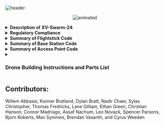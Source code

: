 

![header](https://capsule-render.vercel.app/api?type=waving&text=XV:%20Swarm-2024&animation=scaleIn&color=gradient&fontColor=000000&customColorList=2&height=160&fontAlignY=30)
<p align="center">
  <img src="https://github.com/Kbratland/XVBlendFiles/blob/main/800978_final.gif" alt="animated" />
</p>
<details>  
    <summary>
        <b>Description of XV-Swarm-24</b>
    </summary>
    <p>The objective of this class was to create and program swarm drones ourselves. For the first few weeks of class, we worked on building the drones using a parts kit. To legally fly the drone, we needed approval for multiple FAA and school district waivers, some of which had to be revised. We also created the code from scratch, including the keyboard and flight stick controls, the communications from the Arduino to the flight controller, the access point, and the base station.</p>
</details>

<details> 
    <summary>
        <b>Regulatory Compliance</b>
    </summary>
    What we have done:<br>
    - FAA Multi Waiver<br>
    - RSD Multi Waiver<br>
    - § 107.35 – Operation of Multiple Small UAS<br>
    - Register With FAA<br>
    - Register RSD with ODA<br>
    - Request Fria <br>

</details>

<details> 
    <summary>
        <b>Summary of Flightstick Code</b>
    </summary>
    <p>Code for flight stick that outputs value for  pitch, roll, yaw, and throttle for the drone. </p>

</details>

<details> 
    <summary>
        <b>Summary of Base Station Code</b>
    </summary>
    <p> Code for the base station and keyboard controls for pitch, roll, yaw, and throttle. The base station is responsible for transmitting and receiving signals to and from the drone's coverage area.</p>

</details>

<details> 
    <summary>
        <b>Summary of Access Point Code</b>
    </summary>
    <p>The access point provides WIFI, collects based station IP, and shares the base station IP with the drone. This code makes all of these possible. </p>

</details>

<details>
    <summary>
        <h3>Drone Building Instructions and Parts List</h3>
    </summary>
    <details>
        <summary>
            <b>Frame Construction</b>
        </summary>
        <a href="https://github.com/RHSMcLain/XV-Swarm-2024/blob/main/Instructions/FrameConstruction.md">Frame Instructions</a>
    </details>
    <details>
        <summary>
            <b>Wiring!</b>
        </summary>
        <a href="https://github.com/RHSMcLain/XV-Swarm-2024/blob/main/Instructions/Wiring.md">Wiring Instructions</a>
    </details>
    <details>
        <summary>
            <b>Code installation and Configuration</b>
        </summary>
            <details>
                <summary>
                       Code
                </summary>
             <a href="https://github.com/RHSMcLain/XV-Swarm-2024/blob/main/Instructions/CodeInstall.md">Code Installation Instructions</a>
            </details>
            <details>
                <summary>
                    Configuration
                </summary>
                <a href="https://github.com/RHSMcLain/XV-Swarm-2024/blob/main/Instructions/Configuration.md">Configuration Instructions</a>
            </details>
    </details>
    <details>
        <summary>
            <b>Parts Needed:</b>
        </summary>
        -<a href="https://www.digikey.com/en/products/detail/jst-sales-america-inc/A08SR08SR30K203A/9922207">8-Pin JST Cable </a> <br>
        -<a href="https://holybro.com/collections/autopilot-flight-controllers/products/kakute-f4-v2-4">Kakute F4 v2.4 Flight Controller</a> <br>
        -<a href="https://holybro.com/collections/motors/products/ripper-1404-3800kv-ultralight-brushless-motor?variant=41563378679997">Ripper Motor Four-pack</a> <br>
        -<a href="https://www.amazon.com/1500mAh-Graphene-Quadcopter-Helicopter-Airplane/dp/B09CTS2KY6/ref=sr_1_2_sspa?crid=FK27DSRZSRYX&keywords=XT60+8s+drone+battery&qid=1697687364&sprefix=xt60+8s+drone+battery%2Caps%2C135&sr=8-2-spons&sp_csd=d2lkZ2V0TmFtZT1zcF9hdGY&psc=1">Ovonic Lipo Battery</a> <br>
        -<a href="https://holybro.com/collections/autopilot-peripherals/products/tekko32-f4-4in1-mini-50a-esc">Tekko-32 Motor Controller</a> <br>
        -<a href="https://holybro.com/collections/power-modules-pdbs/products/pm02-v3-12s-power-module">Battery Cable Adapter</a> <br>
        -<a href="https://holybro.com/collections/standard-gps-module/products/micro-m10-m9n-gps">Micro M10 GPS</a> <br>
        -<a href="https://betafpv.com/products/hq-3030-2-blade-propellers-1-5-shaft-16-pcs?variant=29700573528108">16x 3-Blade Propellers</a> <br>
        -<a href="https://store-usa.arduino.cc/products/arduino-nano-33-iot">Arduino Nano 33 IOT</a> <br>
        -<a href="https://store.arduino.cc/products/nodemcu-esp8266">NodeMCU ESP8266</a> <br>
        <br><p>Screw and insert types below, feel free to use different than the link provides</p>
        -<a href="https://www.amazon.com/gp/product/B07TTQXVQH/ref=ox_sc_act_title_1?smid=A19TVI3M6WFVG7&th=1">M1.6 Brass Screw Insert</a> <br>
        -<a href="https://www.amazon.com/M1-6x4mm-0-35mm-Pitch-Socket-100pcs/dp/B00XP4ZWY2/ref=sr_1_13?crid=H5KH0H4M0INP&keywords=m1.6+screws&qid=1704831251&s=hi&sprefix=m1.6+screws%2Ctools%2C123&sr=1-13">M1.6 .35mm Screw</a> <br>
        -<a href="https://www.amazon.com/initeq-M3-0-5-Threaded-Inserts-Printing/dp/B077CJV3Z9?th=1">M3 Brass Screw Insert</a> <br>
        -<a href="https://www.amazon.com/Socket-Screws-Bolts-Thread-100pcs/dp/B07CNFTK99/ref=sr_1_3?crid=35UJIKL633YXJ&dib=eyJ2IjoiMSJ9.V_gDm7ESMeIo97fLWGQNmFlomiYVCGIPnWED3Y3Rms9MFpWTToYL3cxsTUpSsaV8R714BC67_QRT3Vo5RvrRcJTYQtaIVcy5crKdhkuFxj4jzhkEdaz5k46nMluhti4cHcKDeJfvPvoZlKnusmHvHRaYAluaCqt8RDdrJ6sHAZLitWjBnjSr0pAM2s8yo8Kuzl-GrbAJhoYED8w90Vbyy2n6uXMIcMTEoskzIvMzHmTOEPhf0xayDmpOBLuzhUD0515MnIU9iwsBIeh5KqbNrG-BdkdMrp81OtmZ6_xKDgk.URAu2aWqW-k1S9PAmIsFk2jZMnAW4nDT19p-t1PMlbU&dib_tag=se&keywords=m3%2B12mm%2Bscrew&qid=1717710124&s=hi&sprefix=m3%2B12mm%2Bscre%2Ctools%2C190&sr=1-3&th=1">M3 12mm Screw</a> <br>
        <br><p>Needed: 8pcs M3 x 12mm 0.5mm Pitch & 4pcs M1.6 x 4mm 0.35mm Pitch</p>
    </details>
</details>

## Contributors: 

Willem Abbassi, 
<a href="https://github.com/Kbratland" 
style="text-decoration: none">Konner Bratland</a>, 
Dylan Bratt, Nadir Chaer, Sylas Christopher, Thomas Fredricks, Lane Gilliam, Ethan Green, Christian Hanson, Connor Madriago, Assaf Nachum, Leo Novack, Spencer Parsons, 
<a href="https://github.com/bjornwroberts" 
style="text-decoration: none">Bjorn Roberts</a>, 
Max Symmes, Brendan Vasanth, and Cyrus Weeden
